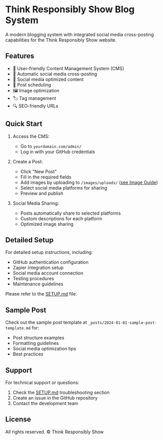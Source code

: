 # Think Responsibly Show Blog System

A modern blogging system with integrated social media cross-posting capabilities for the Think Responsibly Show website.

## Features

- 📝 User-friendly Content Management System (CMS)
- 🔄 Automatic social media cross-posting
- 📱 Social media optimized content
- 📅 Post scheduling
- 🖼️ Image optimization
- 🏷️ Tag management
- 🔍 SEO-friendly URLs

## Quick Start

1. Access the CMS:
   - Go to `yourdomain.com/admin/`
   - Log in with your GitHub credentials

2. Create a Post:
   - Click "New Post"
   - Fill in the required fields
   - Add images by uploading to `/images/uploads/` ([see Image Guide](docs/IMAGE_GUIDE.md))
   - Select social media platforms for sharing
   - Preview and publish

3. Social Media Sharing:
   - Posts automatically share to selected platforms
   - Custom descriptions for each platform
   - Optimized image sharing

## Detailed Setup

For detailed setup instructions, including:
- GitHub authentication configuration
- Zapier integration setup
- Social media account connection
- Testing procedures
- Maintenance guidelines

Please refer to the [SETUP.md](SETUP.md) file.

## Sample Post

Check out the sample post template at `_posts/2024-01-01-sample-post-template.md` for:
- Post structure examples
- Formatting guidelines
- Social media optimization tips
- Best practices

## Support

For technical support or questions:
1. Check the [SETUP.md](SETUP.md) troubleshooting section
2. Create an issue in the GitHub repository
3. Contact the development team

## License

All rights reserved. © Think Responsibly Show
